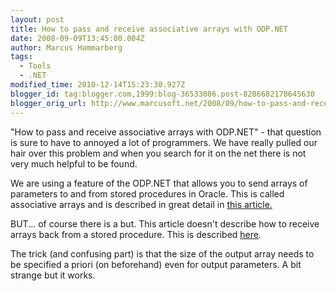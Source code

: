 ```yaml
---
layout: post
title: How to pass and receive associative arrays with ODP.NET
date: 2008-09-09T13:45:00.004Z
author: Marcus Hammarberg
tags:
  - Tools
  - .NET
modified_time: 2010-12-14T15:23:30.927Z
blogger_id: tag:blogger.com,1999:blog-36533086.post-8286682178645630
blogger_orig_url: http://www.marcusoft.net/2008/09/how-to-pass-and-receive-associative.html
---
```


"How to pass and receive associative arrays with ODP.NET" - that
question is sure to have to annoyed a lot of programmers. We have really
pulled our hair over this problem and when you search for it on the net
there is not very much helpful to be found.

We are using a feature of the ODP.NET that allows you to send arrays of
parameters to and from stored procedures in Oracle. This is called
associative arrays and is described in great detail in [this
article.](http://www.oracle.com/technology/oramag/oracle/07-jan/o17odp.html)

BUT... of course there is a but. This article doesn't describe how to
receive arrays back from a stored procedure. This is described
[here](http://download.oracle.com/docs/cd/B19306_01/win.102/b14307/featOraCommand.htm#sthref226).

The trick (and confusing part) is that the size of the output array
needs to be specified a priori (on beforehand) even for output
parameters. A bit strange but it works.
